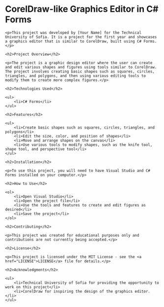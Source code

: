<!DOCTYPE html>
<html lang="en">
<head>
    <meta charset="UTF-8">
    <meta name="viewport" content="width=device-width, initial-scale=1.0">
    <title>CorelDraw-like Graphics Editor in C# Forms</title>
</head>
<body>
    <h1>CorelDraw-like Graphics Editor in C# Forms</h1>

    <p>This project was developed by [Your Name] for the Technical University of Sofia. It is a project for the first year and showcases a graphics editor that is similar to CorelDraw, built using C# Forms.</p>

    <h2>Project Overview</h2>

    <p>The project is a graphic design editor where the user can create and edit various shapes and figures using tools similar to CorelDraw. The project involves creating basic shapes such as squares, circles, triangles, and polygons, and then using various editing tools to modify them to create more complex figures.</p>

    <h2>Technologies Used</h2>

    <ul>
        <li>C# Forms</li>
    </ul>

    <h2>Features</h2>

    <ul>
        <li>Create basic shapes such as squares, circles, triangles, and polygons</li>
        <li>Edit the size, color, and position of shapes</li>
        <li>Move and arrange shapes on the canvas</li>
        <li>Use various tools to modify shapes, such as the knife tool, shape tool, and perspective tool</li>
    </ul>

    <h2>Installation</h2>

    <p>To use this project, you will need to have Visual Studio and C# Forms installed on your computer.</p>

    <h2>How to Use</h2>

    <ol>
        <li>Open Visual Studio</li>
        <li>Open the project file</li>
        <li>Use the tools and features to create and edit figures as desired</li>
        <li>Save the project</li>
    </ol>

    <h2>Contributing</h2>

    <p>This project was created for educational purposes only and contributions are not currently being accepted.</p>

    <h2>License</h2>

    <p>This project is licensed under the MIT License - see the <a href="LICENSE">LICENSE</a> file for details.</p>

    <h2>Acknowledgments</h2>

    <ul>
        <li>Technical University of Sofia for providing the opportunity to work on this project</li>
        <li>CorelDraw for inspiring the design of the graphics editor.</li>
    </ul>
</body>
</html>
